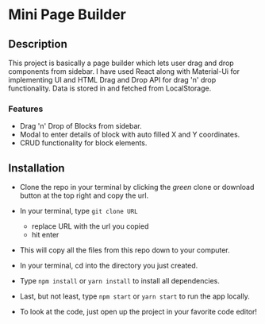 # Mini Page Builder

## Description

This project is basically a page builder which lets user drag and drop components from sidebar. I have used React along with Material-Ui for implementing UI and HTML Drag and Drop API for drag 'n' drop functionality. Data is stored in and fetched from LocalStorage. 

### Features
- Drag 'n' Drop of Blocks from sidebar.
- Modal to enter details of block with auto filled X and Y coordinates.
- CRUD functionality for block elements.

## Installation
- Clone the repo in your terminal by clicking the _green_ clone or download button at the top right and copy the url.
- In your terminal, type ```git clone URL```
  - replace URL with the url you copied
  - hit enter
- This will copy all the files from this repo down to your computer.
- In your terminal, cd into the directory you just created.
- Type ```npm install``` or ```yarn install``` to install all dependencies.
- Last, but not least, type ```npm start``` or ```yarn start``` to run the app locally.

- To look at the code, just open up the project in your favorite code editor!
